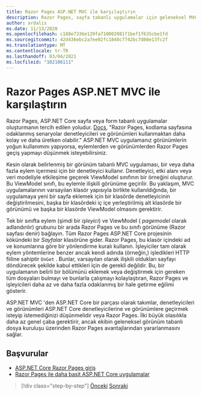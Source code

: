 ```yaml
---
title: Razor Pages ASP.NET MVC ile karşılaştırın
description: Razor Pages, sayfa tabanlı uygulamalar için geleneksel MVC görünümlerinden sorumlulukları düzenlemenin daha iyi bir yolunu sunar. Bu bölümde geleneksel ASP.NET MVC yaklaşımını nasıl karşılaştırılacağını öğrenin.
author: ardalis
ms.date: 11/13/2020
ms.openlocfilehash: c188e7336e129fa710002081f1bef1f635cbe1fd
ms.sourcegitcommit: 42d436ebc2a7ee02fc1848c7742bc7d80e13fc2f
ms.translationtype: MT
ms.contentlocale: tr-TR
ms.lasthandoff: 03/04/2021
ms.locfileid: "102106111"
---
```

# <a name="compare-razor-pages-to-aspnet-mvc"></a>Razor Pages ASP.NET MVC ile karşılaştırın

Razor Pages, ASP.NET Core sayfa veya form tabanlı uygulamalar oluşturmanın tercih edilen yoludur. [Docs](/aspnet/core/razor-pages/), "Razor Pages, kodlama sayfasına odaklanmış senaryolar denetleyicileri ve görünümleri kullanmaktan daha kolay ve daha üretken olabilir." ASP.NET MVC uygulamanız görünümlerin yoğun kullanımını yapıyorsa, eylemlerden ve görünümlerden Razor Pages geçiş yapmayı düşünmek isteyebilirsiniz.

Kesin olarak belirlenmiş bir görünüm tabanlı MVC uygulaması, bir veya daha fazla eylem içermesi için bir denetleyici kullanır. Denetleyici, etki alanı veya veri modeliyle etkileşime geçerek ViewModel sınıfının bir örneğini oluşturur. Bu ViewModel sınıfı, bu eylemle ilişkili görünüme geçirilir. Bu yaklaşım, MVC uygulamalarının varsayılan klasör yapısıyla birlikte kullanıldığında, bir uygulamaya yeni bir sayfa eklemek için bir klasörde denetleyicinin değiştirilmesini, başka bir klasördeki iç içe yerleştirilmiş alt klasörde bir görünümü ve başka bir klasörde ViewModel olmasını gerektirir.

Tek bir sınıfta eylem (şimdi bir *işleyici*) ve ViewModel ( *pagemodel* olarak adlandırılır) grubunu bir arada Razor Pages ve bu sınıfı görünüme (Razor sayfası denir) bağlayın. Tüm Razor Pages ASP.NET Core projesinin kökündeki bir *Sayfalar* klasörüne gider. Razor Pages, bu klasör içindeki ad ve konumlarına göre bir yönlendirme kuralı kullanın. İşleyiciler tam olarak eylem yöntemlerine benzer ancak kendi adında (örneğin,) işledikleri HTTP fiiline sahiptir `OnGet` . Bunlar, varsayılan olarak ilişkili oldukları sayfayı döndürecek şekilde kabul ettikleri için de gerekli değildir. Bu, bir uygulamanın belirli bir bölümünü eklemek veya değiştirmek için gereken tüm dosyaları bulmayı ve bunlarla çalışmayı kolaylaştıran, Razor Pages ve işleyicileri daha az ve daha fazla odaklanmış bir hale getirme eğilimi gösterir.

ASP.NET MVC 'den ASP.NET Core bir parçası olarak takımlar, denetleyicileri ve görünümleri ASP.NET Core denetleyicilerine ve görünümlere geçirmek isteyip istemediğinizi düşünmelidir veya Razor Pages. İlki büyük olasılıkla daha az genel çaba gerektirir, ancak ekibin geleneksel görünüm tabanlı dosya kuruluşu üzerinden Razor Pages avantajlarından yararlanmasını sağlar.

## <a name="references"></a>Başvurular

- [ASP.NET Core Razor Pages giriş](/aspnet/core/razor-pages/)
- [Razor Pages ile daha basit ASP.NET Core uygulamalar](/archive/msdn-magazine/2017/september/asp-net-core-simpler-asp-net-mvc-apps-with-razor-pages)

>[!div class="step-by-step"]
>[Önceki](routing-differences.md) 
> [Sonraki](webapi-differences.md)

